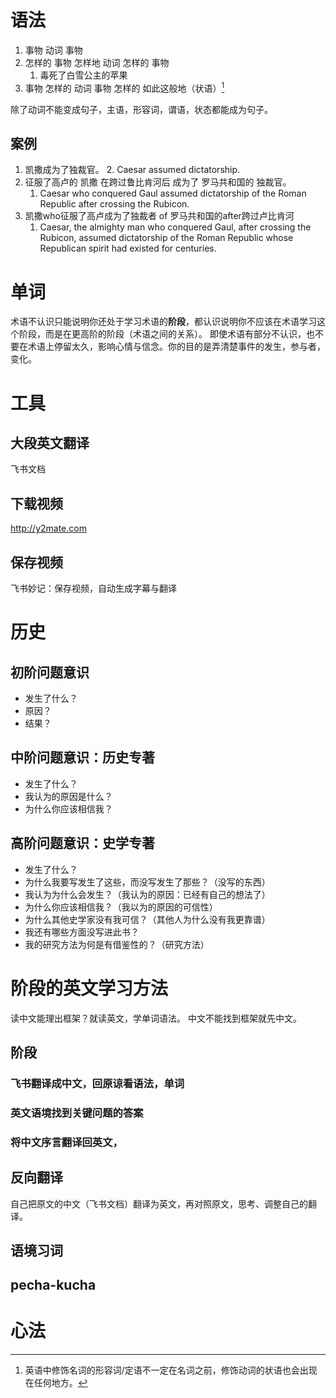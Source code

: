 # 语法
1. 事物 动词 事物
2. 怎样的 事物 怎样地 动词 怎样的 事物
	1. 毒死了白雪公主的苹果
3. 事物 怎样的 动词 事物 怎样的 如此这般地（状语）[^1]

除了动词不能变成句子，主语，形容词，谓语，状态都能成为句子。
## 案例
1. 凯撒成为了独裁官。
	2. Caesar assumed dictatorship.
2. 征服了高卢的 凯撒 在跨过鲁比肯河后 成为了 罗马共和国的 独裁官。
	1. Caesar who conquered Gaul assumed dictatorship of the Roman Republic after crossing the Rubicon.
3. 凯撒who征服了高卢成为了独裁者 of 罗马共和国的after跨过卢比肯河
	1. Caesar, the almighty man who conquered Gaul, after crossing the Rubicon, assumed dictatorship of the Roman Republic whose Republican spirit had existed for centuries.
# 单词
术语不认识只能说明你还处于学习术语的**阶段**，都认识说明你不应该在术语学习这个阶段，而是在更高阶的阶段（术语之间的关系）。
即使术语有部分不认识，也不要在术语上停留太久，影响心情与信念。你的目的是弄清楚事件的发生，参与者，变化。
# 工具
## 大段英文翻译
飞书文档
## 下载视频
http://y2mate.com
## 保存视频
飞书妙记：保存视频，自动生成字幕与翻译
# 历史
## 初阶问题意识
- 发生了什么？
- 原因？
- 结果？
## 中阶问题意识：历史专著
- 发生了什么？
- 我认为的原因是什么？
- 为什么你应该相信我？
## 高阶问题意识：史学专著
- 发生了什么？
- 为什么我要写发生了这些，而没写发生了那些？（没写的东西）
- 我认为为什么会发生？（我认为的原因：已经有自己的想法了）
- 为什么你应该相信我？（我以为的原因的可信性）
- 为什么其他史学家没有我可信？（其他人为什么没有我更靠谱）
- 我还有哪些方面没写进此书？
- 我的研究方法为何是有借鉴性的？（研究方法）
# 阶段的英文学习方法
读中文能理出框架？就读英文，学单词语法。
中文不能找到框架就先中文。
## 阶段
### 飞书翻译成中文，回原谅看语法，单词
### 英文语境找到关键问题的答案
### 将中文序言翻译回英文，
## 反向翻译
自己把原文的中文（飞书文档）翻译为英文，再对照原文，思考、调整自己的翻译。
## 语境习词
## pecha-kucha
# 心法


[^1]: 英语中修饰名词的形容词/定语不一定在名词之前，修饰动词的状语也会出现在任何地方。